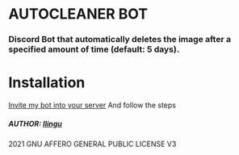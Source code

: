 # AUTOCLEANER BOT

### Discord Bot that automatically deletes the image after a specified amount of time (default: 5 days).

# Installation

[Invite my bot into your server](https://discord.com/api/oauth2/authorize?client_id=831828766245912596&permissions=8&scope=bot%20applications.commands)
And follow the steps

##### AUTHOR: [Ilingu](https://github.com/Ilingu)

2021
GNU AFFERO GENERAL PUBLIC LICENSE V3
